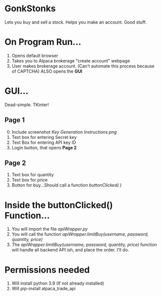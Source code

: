 # GonkStonks
Lets you buy and sell a stock.
Helps you make an account.
Good stuff. 

# On Program Run...
1) Opens default browser
2) Takes you to Alpaca brokerage "create account" webpage
3) User makes brokerage account. (Can't automate this process because of CAPTCHA)
 ALSO opens the **GUI**

# GUI...
Dead-simple. TKinter!
## Page 1
0) Include screenshot *Key Generation Instructions.png*
1) Text box for entering Secret key
2) Text Box for entering API key ID
3) Login button, that opens **Page 2**
## Page 2
1) Text box for quantity
2) Text box for price
3) Button for buy...Should call a function *buttonClicked( )*
# Inside the buttonClicked() Function...
1) You will import the file *apiWrapper.py*
2) You will call the function *apiWrapper.limitBuy(username, password, quantity, price)*
3) The *apiWrapper.limitBuy(username, password, quantity, price)* function will handle all backend API ish, and place the order. I'll do. 

# Permissions needed
1) Will install python 3.9 (If not already installed)
2) Will pip-install alpaca_trade_api

